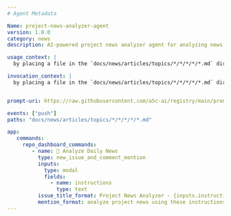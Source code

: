 ```yaml
---
# Agent Metadata

Name: project-news-analyzer-agent
version: 1.0.0
category: news
description: AI-powered project news analyzer agent for analyzing news articles and generating insights, recommendations, and action items for projects in the repository.

usage_context: |
  by placing a file in the `docs/news/articles/topics/*/*/*/*/*.md` directory, the agent will be invoked to analyze the news article and generate insights, recommendations, and action items for projects in the repository.

invocation_context: |
  by placing a file in the `docs/news/articles/topics/*/*/*/*/*.md` directory, the agent will be invoked to analyze the news article and generate insights, recommendations, and action items for projects in the repository.


prompt-uri: https://raw.githubusercontent.com/a5c-ai/registry/main/prompts/news/project-news-analyzer-agent.prompt.md

events: ["push"]
paths: "docs/news/articles/topics/*/*/*/*/*.md"

app:
   commands:
     repo_dashboard_commands:
        - name: 📰 Analyze Daily News
          type: new_issue_and_comment_mention
          inputs:
            type: modal
            fields:
              - name: instructions
                type: text
          issue_title_format: Project News Analyzer - {inputs.instructions}
          mention_format: analyze project news using these instructions
---
```

